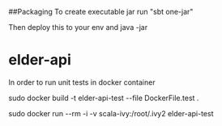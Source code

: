 ##Packaging
To create executable jar run "sbt one-jar"

Then deploy this to your env and java -jar <jar path>

# elder-api

In order to run unit tests in docker container

sudo docker build -t elder-api-test --file DockerFile.test .

sudo docker run --rm -i -v scala-ivy:/root/.ivy2 elder-api-test
